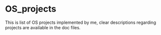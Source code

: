 # OS_projects

This is list of OS projects implemented by me, clear descriptions regarding projects are available in the doc files.
